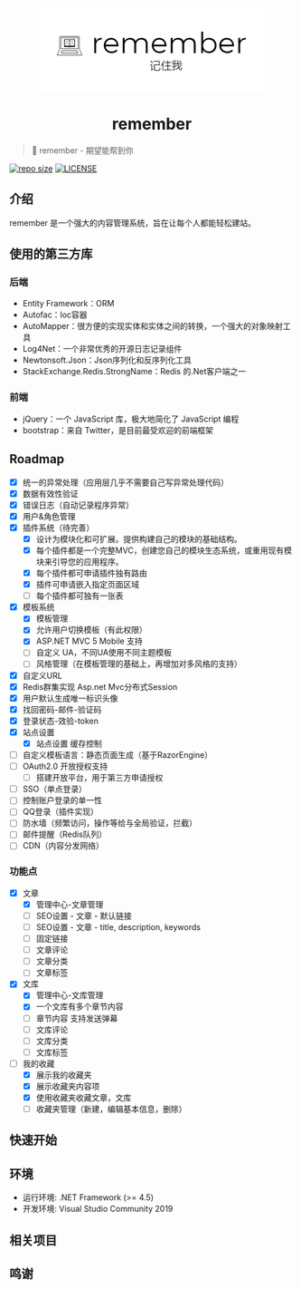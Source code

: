 <p align="center">
<img src="docs/_images/remember.png" alt="remember">
</p>
<h1 align="center">remember</h1>

> :blue_book: remember - 期望能帮到你

[![repo size](https://img.shields.io/github/repo-size/yiyungent/remember.svg?style=flat)]()
[![LICENSE](https://img.shields.io/github/license/yiyungent/remember.svg?style=flat)](https://github.com/yiyungent/remember/blob/master/LICENSE)



## 介绍

remember 是一个强大的内容管理系统，旨在让每个人都能轻松建站。

## 使用的第三方库

### 后端

- Entity Framework：ORM
- Autofac：Ioc容器
- AutoMapper：很方便的实现实体和实体之间的转换，一个强大的对象映射工具
- Log4Net：一个非常优秀的开源日志记录组件
- Newtonsoft.Json：Json序列化和反序列化工具
- StackExchange.Redis.StrongName：Redis 的.Net客户端之一

### 前端

- jQuery：一个 JavaScript 库，极大地简化了 JavaScript 编程
- bootstrap：来自 Twitter，是目前最受欢迎的前端框架
 
## Roadmap

- [x] 统一的异常处理（应用层几乎不需要自己写异常处理代码）
- [x] 数据有效性验证
- [x] 错误日志（自动记录程序异常）
- [x] 用户&角色管理
- [x] 插件系统（待完善）
  - [x] 设计为模块化和可扩展。提供构建自己的模块的基础结构。
  - [x] 每个插件都是一个完整MVC，创建您自己的模块生态系统，或重用现有模块来引导您的应用程序。
  - [x] 每个插件都可申请插件独有路由
  - [x] 插件可申请嵌入指定页面区域
  - [ ] 每个插件都可独有一张表
- [x] 模板系统
  - [x] 模板管理
  - [x] 允许用户切换模板（有此权限）
  - [x] ASP.NET MVC 5 Mobile 支持
  - [ ] 自定义 UA，不同UA使用不同主题模板
  - [ ] 风格管理（在模板管理的基础上，再增加对多风格的支持）
- [x] 自定义URL
- [x] Redis群集实现 Asp.net Mvc分布式Session
- [x] 用户默认生成唯一标识头像
- [x] 找回密码-邮件-验证码
- [x] 登录状态-效验-token
- [x] 站点设置
  - [x] 站点设置 缓存控制
- [ ] 自定义模板语言：静态页面生成（基于RazorEngine）
- [ ] OAuth2.0 开放授权支持
  - [ ] 搭建开放平台，用于第三方申请授权
- [ ] SSO（单点登录）
- [ ] 控制账户登录的单一性
- [ ] QQ登录（插件实现）
- [ ] 防水墙（频繁访问，操作等给与全局验证，拦截）
- [ ] 邮件提醒（Redis队列）
- [ ] CDN（内容分发网络）

### 功能点

- [x] 文章
  - [x] 管理中心-文章管理
  - [ ] SEO设置 - 文章 - 默认链接
  - [ ] SEO设置 - 文章 - title, description, keywords
  - [ ] 固定链接
  - [ ] 文章评论
  - [ ] 文章分类
  - [ ] 文章标签
- [x] 文库
  - [x] 管理中心-文库管理
  - [x] 一个文库有多个章节内容
  - [ ] 章节内容 支持发送弹幕
  - [ ] 文库评论
  - [ ] 文库分类
  - [ ] 文库标签
- [ ] 我的收藏
  - [x] 展示我的收藏夹
  - [x] 展示收藏夹内容项
  - [x] 使用收藏夹收藏文章，文库
  - [ ] 收藏夹管理（新建，编辑基本信息，删除）

## 快速开始



## 环境

- 运行环境: .NET Framework (>= 4.5)   
- 开发环境: Visual Studio Community 2019

## 相关项目


 
## 鸣谢

